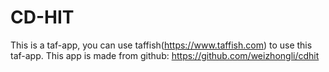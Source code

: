 # CD-HIT
This is a taf-app, you can use taffish(https://www.taffish.com) to use this taf-app.
This app is made from github: https://github.com/weizhongli/cdhit
